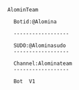            AlominTeam

             Botid:@Alomina

             ------------------

             SUDO:@Alominasudo
             ------------------

             Channel:Alominateam
             ------------------

             Bot  V1 
